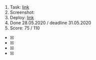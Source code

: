 1. Task: [link]()
2. Screenshot:
3. Deploy: [link]()
4. Done 28.05.2020 / deadline 31.05.2020
5. Score: 75 / 110

- [x]
- [x]
- [x]
- [x]
